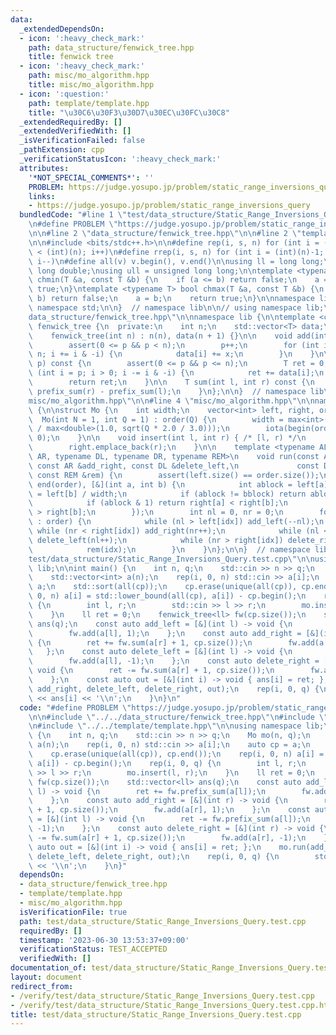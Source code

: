 ```yaml
---
data:
  _extendedDependsOn:
  - icon: ':heavy_check_mark:'
    path: data_structure/fenwick_tree.hpp
    title: fenwick tree
  - icon: ':heavy_check_mark:'
    path: misc/mo_algorithm.hpp
    title: misc/mo_algorithm.hpp
  - icon: ':question:'
    path: template/template.hpp
    title: "\u30C6\u30F3\u30D7\u30EC\u30FC\u30C8"
  _extendedRequiredBy: []
  _extendedVerifiedWith: []
  _isVerificationFailed: false
  _pathExtension: cpp
  _verificationStatusIcon: ':heavy_check_mark:'
  attributes:
    '*NOT_SPECIAL_COMMENTS*': ''
    PROBLEM: https://judge.yosupo.jp/problem/static_range_inversions_query
    links:
    - https://judge.yosupo.jp/problem/static_range_inversions_query
  bundledCode: "#line 1 \"test/data_structure/Static_Range_Inversions_Query.test.cpp\"\
    \n#define PROBLEM \"https://judge.yosupo.jp/problem/static_range_inversions_query\"\
    \n\n#line 2 \"data_structure/fenwick_tree.hpp\"\n\n#line 2 \"template/template.hpp\"\
    \n\n#include <bits/stdc++.h>\n\n#define rep(i, s, n) for (int i = (int)(s); i\
    \ < (int)(n); i++)\n#define rrep(i, s, n) for (int i = (int)(n)-1; i >= (int)(s);\
    \ i--)\n#define all(v) v.begin(), v.end()\n\nusing ll = long long;\nusing ld =\
    \ long double;\nusing ull = unsigned long long;\n\ntemplate <typename T> bool\
    \ chmin(T &a, const T &b) {\n    if (a <= b) return false;\n    a = b;\n    return\
    \ true;\n}\ntemplate <typename T> bool chmax(T &a, const T &b) {\n    if (a >=\
    \ b) return false;\n    a = b;\n    return true;\n}\n\nnamespace lib {\n\nusing\
    \ namespace std;\n\n}  // namespace lib\n\n// using namespace lib;\n#line 4 \"\
    data_structure/fenwick_tree.hpp\"\n\nnamespace lib {\n\ntemplate <class T> struct\
    \ fenwick_tree {\n  private:\n    int n;\n    std::vector<T> data;\n\n  public:\n\
    \    fenwick_tree(int n) : n(n), data(n + 1) {}\n\n    void add(int p, T x) {\n\
    \        assert(0 <= p && p < n);\n        p++;\n        for (int i = p; i <=\
    \ n; i += i & -i) {\n            data[i] += x;\n        }\n    }\n\n    T prefix_sum(int\
    \ p) const {\n        assert(0 <= p && p <= n);\n        T ret = 0;\n        for\
    \ (int i = p; i > 0; i -= i & -i) {\n            ret += data[i];\n        }\n\
    \        return ret;\n    }\n\n    T sum(int l, int r) const {\n        return\
    \ prefix_sum(r) - prefix_sum(l);\n    }\n};\n\n}  // namespace lib\n#line 2 \"\
    misc/mo_algorithm.hpp\"\n\n#line 4 \"misc/mo_algorithm.hpp\"\n\nnamespace lib\
    \ {\n\nstruct Mo {\n    int width;\n    vector<int> left, right, order;\n\n  \
    \  Mo(int N = 1, int Q = 1) : order(Q) {\n        width = max<int>(1, 1.0 * N\
    \ / max<double>(1.0, sqrt(Q * 2.0 / 3.0)));\n        iota(begin(order), end(order),\
    \ 0);\n    }\n\n    void insert(int l, int r) { /* [l, r) */\n        left.emplace_back(l);\n\
    \        right.emplace_back(r);\n    }\n\n    template <typename AL, typename\
    \ AR, typename DL, typename DR, typename REM>\n    void run(const AL &add_left,\
    \ const AR &add_right, const DL &delete_left,\n             const DR &delete_right,\
    \ const REM &rem) {\n        assert(left.size() == order.size());\n        sort(begin(order),\
    \ end(order), [&](int a, int b) {\n            int ablock = left[a] / width, bblock\
    \ = left[b] / width;\n            if (ablock != bblock) return ablock < bblock;\n\
    \            if (ablock & 1) return right[a] < right[b];\n            return right[a]\
    \ > right[b];\n        });\n        int nl = 0, nr = 0;\n        for (auto idx\
    \ : order) {\n            while (nl > left[idx]) add_left(--nl);\n           \
    \ while (nr < right[idx]) add_right(nr++);\n            while (nl < left[idx])\
    \ delete_left(nl++);\n            while (nr > right[idx]) delete_right(--nr);\n\
    \            rem(idx);\n        }\n    }\n};\n\n}  // namespace lib\n#line 6 \"\
    test/data_structure/Static_Range_Inversions_Query.test.cpp\"\n\nusing namespace\
    \ lib;\n\nint main() {\n    int n, q;\n    std::cin >> n >> q;\n    Mo mo(n, q);\n\
    \    std::vector<int> a(n);\n    rep(i, 0, n) std::cin >> a[i];\n    auto cp =\
    \ a;\n    std::sort(all(cp));\n    cp.erase(unique(all(cp)), cp.end());\n    rep(i,\
    \ 0, n) a[i] = std::lower_bound(all(cp), a[i]) - cp.begin();\n    rep(i, 0, q)\
    \ {\n        int l, r;\n        std::cin >> l >> r;\n        mo.insert(l, r);\n\
    \    }\n    ll ret = 0;\n    fenwick_tree<ll> fw(cp.size());\n    std::vector<ll>\
    \ ans(q);\n    const auto add_left = [&](int l) -> void {\n        ret += fw.prefix_sum(a[l]);\n\
    \        fw.add(a[l], 1);\n    };\n    const auto add_right = [&](int r) -> void\
    \ {\n        ret += fw.sum(a[r] + 1, cp.size());\n        fw.add(a[r], 1);\n \
    \   };\n    const auto delete_left = [&](int l) -> void {\n        ret -= fw.prefix_sum(a[l]);\n\
    \        fw.add(a[l], -1);\n    };\n    const auto delete_right = [&](int r) ->\
    \ void {\n        ret -= fw.sum(a[r] + 1, cp.size());\n        fw.add(a[r], -1);\n\
    \    };\n    const auto out = [&](int i) -> void { ans[i] = ret; };\n    mo.run(add_left,\
    \ add_right, delete_left, delete_right, out);\n    rep(i, 0, q) {\n        std::cout\
    \ << ans[i] << '\\n';\n    }\n}\n"
  code: "#define PROBLEM \"https://judge.yosupo.jp/problem/static_range_inversions_query\"\
    \n\n#include \"../../data_structure/fenwick_tree.hpp\"\n#include \"../../misc/mo_algorithm.hpp\"\
    \n#include \"../../template/template.hpp\"\n\nusing namespace lib;\n\nint main()\
    \ {\n    int n, q;\n    std::cin >> n >> q;\n    Mo mo(n, q);\n    std::vector<int>\
    \ a(n);\n    rep(i, 0, n) std::cin >> a[i];\n    auto cp = a;\n    std::sort(all(cp));\n\
    \    cp.erase(unique(all(cp)), cp.end());\n    rep(i, 0, n) a[i] = std::lower_bound(all(cp),\
    \ a[i]) - cp.begin();\n    rep(i, 0, q) {\n        int l, r;\n        std::cin\
    \ >> l >> r;\n        mo.insert(l, r);\n    }\n    ll ret = 0;\n    fenwick_tree<ll>\
    \ fw(cp.size());\n    std::vector<ll> ans(q);\n    const auto add_left = [&](int\
    \ l) -> void {\n        ret += fw.prefix_sum(a[l]);\n        fw.add(a[l], 1);\n\
    \    };\n    const auto add_right = [&](int r) -> void {\n        ret += fw.sum(a[r]\
    \ + 1, cp.size());\n        fw.add(a[r], 1);\n    };\n    const auto delete_left\
    \ = [&](int l) -> void {\n        ret -= fw.prefix_sum(a[l]);\n        fw.add(a[l],\
    \ -1);\n    };\n    const auto delete_right = [&](int r) -> void {\n        ret\
    \ -= fw.sum(a[r] + 1, cp.size());\n        fw.add(a[r], -1);\n    };\n    const\
    \ auto out = [&](int i) -> void { ans[i] = ret; };\n    mo.run(add_left, add_right,\
    \ delete_left, delete_right, out);\n    rep(i, 0, q) {\n        std::cout << ans[i]\
    \ << '\\n';\n    }\n}"
  dependsOn:
  - data_structure/fenwick_tree.hpp
  - template/template.hpp
  - misc/mo_algorithm.hpp
  isVerificationFile: true
  path: test/data_structure/Static_Range_Inversions_Query.test.cpp
  requiredBy: []
  timestamp: '2023-06-30 13:53:37+09:00'
  verificationStatus: TEST_ACCEPTED
  verifiedWith: []
documentation_of: test/data_structure/Static_Range_Inversions_Query.test.cpp
layout: document
redirect_from:
- /verify/test/data_structure/Static_Range_Inversions_Query.test.cpp
- /verify/test/data_structure/Static_Range_Inversions_Query.test.cpp.html
title: test/data_structure/Static_Range_Inversions_Query.test.cpp
---
```

